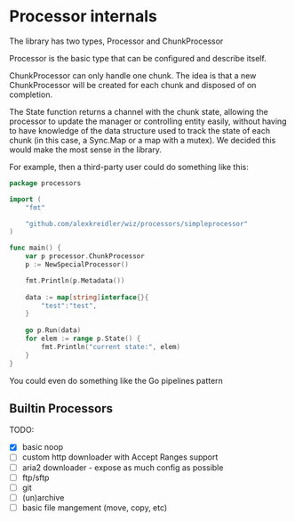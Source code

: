 # Processor internals

The library has two types, Processor and ChunkProcessor

Processor is the basic type that can be configured and describe itself.

ChunkProcessor can only handle one chunk. The idea is that a new ChunkProcessor will be created for each
chunk and disposed of on completion.

The State function returns a channel with the chunk state, allowing the processor to update the manager
or controlling entity easily, without having to have knowledge of the data structure used to track the state of each chunk (in this case, a Sync.Map or a map with a mutex). We decided this would make the most sense in the library.

For example, then a third-party user could do something like this:

```go
package processors

import (
	"fmt"

	"github.com/alexkreidler/wiz/processors/simpleprocessor"
)

func main() {
	var p processor.ChunkProcessor
	p := NewSpecialProcessor()

	fmt.Println(p.Metadata())
	
	data := map[string]interface{}{
		"test":"test",
	}
	
	go p.Run(data)
	for elem := range p.State() {
		fmt.Println("current state:", elem)
	}
}
```

You could even do something like the Go pipelines pattern

## Builtin Processors

TODO:

- [x] basic noop
- [ ] custom http downloader with Accept Ranges support
- [ ] aria2 downloader - expose as much config as possible
- [ ] ftp/sftp
- [ ] git
- [ ] (un)archive
- [ ] basic file mangement (move, copy, etc)